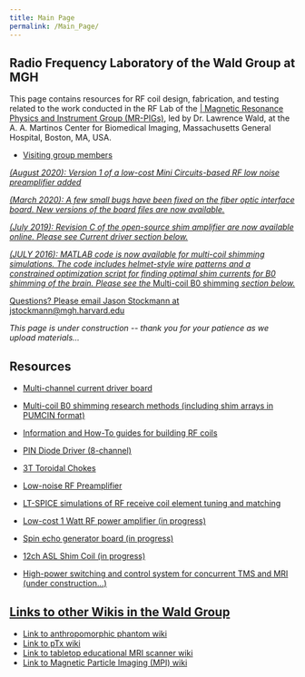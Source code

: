 ```yaml
---
title: Main Page
permalink: /Main_Page/
---
```


## Radio Frequency Laboratory of the Wald Group at MGH

This page contains resources for RF coil design, fabrication, and
testing related to the work conducted in the RF Lab of the [\| Magnetic
Resonance Physics and Instrument Group
(MR-PIGs)](https://www.nmr.mgh.harvard.edu/lab/mr-pig), led by Dr.
Lawrence Wald, at the A. A. Martinos Center for Biomedical Imaging,
Massachusetts General Hospital, Boston, MA, USA.

- <a href="/Visiting_group_members.md" class="wikilink"
  title="Visiting group members">Visiting group members

*(August 2020): Version 1 of a low-cost Mini Circuits-based RF low noise
preamplifier added*

*(March 2020): A few small bugs have been fixed on the fiber optic
interface board. New versions of the board files are now available.*

*(July 2019): Revision C of the open-source shim amplifier are now
available online. Please see Current driver section below.*

*(JULY 2016): MATLAB code is now available for multi-coil shimming
simulations. The code includes helmet-style wire patterns and a
constrained optimization script for finding optimal shim currents for B0
shimming of the brain. Please see the*
<a href="/Multi-coil_B0_shimming.md" class="wikilink"
title="Multi-coil B0 shimming">Multi-coil B0 shimming *section
below.*

Questions? Please email Jason Stockmann at jstockmann@mgh.harvard.edu

*This page is under construction -- thank you for your patience as we
upload materials...*

## Resources

- <a href="/Current_driver:Current_driver.md" class="wikilink"
  title="Multi-channel current driver board">Multi-channel current driver
  board

<!-- -->

- <a href="/Multi-coil_B0_shimming.md" class="wikilink"
  title="Multi-coil B0 shimming research methods (including shim arrays in PUMCIN format)">Multi-coil
  B0 shimming research methods (including shim arrays in PUMCIN
  format)

<!-- -->

- <a href="/Information_and_How-To_guides_for_building_RF_coils.md"
  class="wikilink"
  title="Information and How-To guides for building RF coils">Information
  and How-To guides for building RF coils

<!-- -->

- <a href="/PIN_Diode_Driver_(8-channel).md" class="wikilink"
  title="PIN Diode Driver (8-channel)">PIN Diode Driver (8-channel)

<!-- -->

- <a href="/3T_Toroidal_Chokes.md" class="wikilink"
  title="3T Toroidal Chokes">3T Toroidal Chokes

<!-- -->

- <a href="/Low-noise_RF_Preamplifier.md" class="wikilink"
  title="Low-noise RF Preamplifier">Low-noise RF Preamplifier

<!-- -->

- <a href="LT-SPICE_simulations_of_RF_receive_coil_element_tuning_and_matching.md" class="wikilink" 
title="LT-SPICE simulations of RF receive coil element tuning and matching">LT-SPICE simulations of RF receive coil element tuning and matching

<!-- -->

- <a href="/Low-cost_1_Watt_RF_power_amplifier_(in_progress).md"
  class="wikilink"
  title="Low-cost 1 Watt RF power amplifier (in progress)">Low-cost 1 Watt
  RF power amplifier (in progress)

<!-- -->

- <a href="/Spin_echo_generator_board_(in_progress).md" class="wikilink"
  title="Spin echo generator board (in progress)">Spin echo generator
  board (in progress)

<!-- -->

- <a href="/12ch_ASL_Shim_Coil_(in_progress).md" class="wikilink"
  title="12ch ASL Shim Coil (in progress)">12ch ASL Shim Coil (in
  progress)

<!-- -->

- <a href="/High-power_switching_and_control_system_for_concurrent_TMS_and_MRI_(under_construction...).md" class="wikilink"
  title="High-power switching and control system for concurrent TMS and MRI (under construction...)">High-power
  switching and control system for concurrent TMS and MRI (under
  construction...)

## Links to other Wikis in the Wald Group

- [Link to anthropomorphic phantom
  wiki](http://phantoms.martinos.org/Main_Page)
- [Link to pTx wiki](http://ptx.martinos.org)
- [Link to tabletop educational MRI scanner
  wiki](http://tabletop.martinos.org)
- [Link to Magnetic Particle Imaging (MPI)
  wiki](http://mpi.martinos.org)